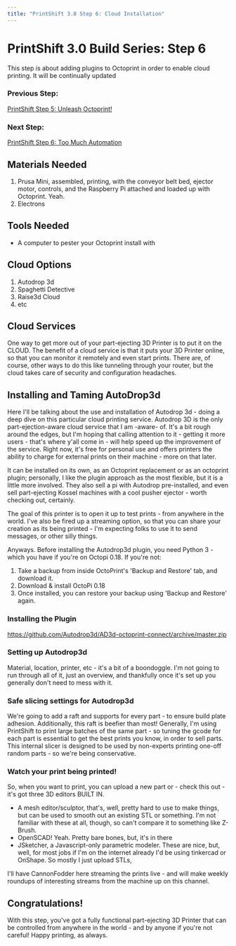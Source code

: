 ```yaml
---
title: "PrintShift 3.0 Step 6: Cloud Installation"
---
```



# PrintShift 3.0 Build Series: Step 6

This step is about adding plugins to Octoprint in order to enable cloud printing.  It will be continually updated

### Previous Step:
[PrintShift Step 5: Unleash Octoprint!](/portfolio/PrintShift-3-0-Step-5-pi-and-octopi-install)
### Next Step:
[PrintShift Step 6: Too Much Automation](/portfolio/PrintShift-3-0-Step-6-cloud-automation)

## Materials Needed
1. Prusa Mini, assembled, printing, with the conveyor belt bed, ejector motor, controls, and the Raspberry Pi attached and loaded up with Octoprint.  Yeah.
2. Electrons

## Tools Needed
 * A computer to pester your Octoprint install with

## Cloud Options
1. Autodrop 3d
2. Spaghetti Detective
3. Raise3d Cloud
4. etc

## Cloud Services
One way to get more out of your part-ejecting 3D Printer is to put it on the CLOUD.  The benefit of a cloud service is that it puts your 3D Printer online, so that you can monitor it remotely and even start prints.  There are, of course, other ways to do this like tunneling through your router, but the cloud takes care of security and configuration headaches.

## Installing and Taming AutoDrop3d
Here I'll be talking about the use and installation of Autodrop 3d - doing a deep dive on this particular cloud printing service.  Autodrop 3D is the only part-ejection-aware cloud service that I am -aware- of.  It's a bit rough around the edges, but I'm hoping that calling attention to it - getting it more users - that's where y'all come in - will help speed up the improvement of the service.  Right now, it's free for personal use and offers printers the ability to charge for external prints on their machine - more on that later.

It can be installed on its own, as an Octoprint replacement or as an octoprint plugin; personally, I like the plugin approach as the most flexible, but it is a little more involved.  They also sell a pi with Autodrop pre-installed, and even sell part-ejecting Kossel machines with a cool pusher ejector - worth checking out, certainly.

The goal of this printer is to open it up to test prints - from anywhere in the world.  I've also be fired up a streaming option, so that you can share your creation as its being printed - I'm expecting folks to use it to send messages, or other silly things.

Anyways.  Before installing the Autodrop3d plugin, you need Python 3 - which you have if you're on Octopi 0.18.  If you're not:
1. Take a backup from inside OctoPrint's 'Backup and Restore' tab, and download it.
2. Download & install OctoPi 0.18
3. Once installed, you can restore your backup using 'Backup and Restore' again.

### Installing the Plugin
https://github.com/Autodrop3d/AD3d-octoprint-connect/archive/master.zip

### Setting up Autodrop3d
Material, location, printer, etc - it's a bit of a boondoggle.  I'm not going to run through all of it, just an overview, and thankfully once it's set up you generally don't need to mess with it.

### Safe slicing settings for Autodrop3d
We're going to add a raft and supports for every part - to ensure build plate adhesion.  Additionally, this raft is beefier than most!  Generally, I'm using PrintShift to print large batches of the same part - so tuning the gcode for each part is essential to get the best prints you know, in order to sell parts.  This internal slicer is designed to be used by non-experts printing one-off random parts - so we're being conservative.

### Watch your print being printed!
So, when you want to print, you can upload a new part or - check this out - it's got three 3D editors BUILT IN.
 * A mesh editor/sculptor, that's, well, pretty hard to use to make things, but can be used to smooth out an existing STL or something.  I'm not familiar with these at all, though, so can't compare it to something like Z-Brush.
 * OpenSCAD!  Yeah.  Pretty bare bones, but, it's in there
 * JSketcher, a Javascript-only parametric modeler.
These are nice, but, well, for most jobs if I'm on the internet already I'd be using tinkercad or OnShape.
So mostly I just upload STLs, 

I'll have CannonFodder here streaming the prints live - and will make weekly roundups of interesting streams from the machine up on this channel.


## Congratulations!
With this step, you've got a fully functional part-ejecting 3D Printer that can be controlled from anywhere in the world - and by anyone if you're not careful!  Happy printing, as always.
